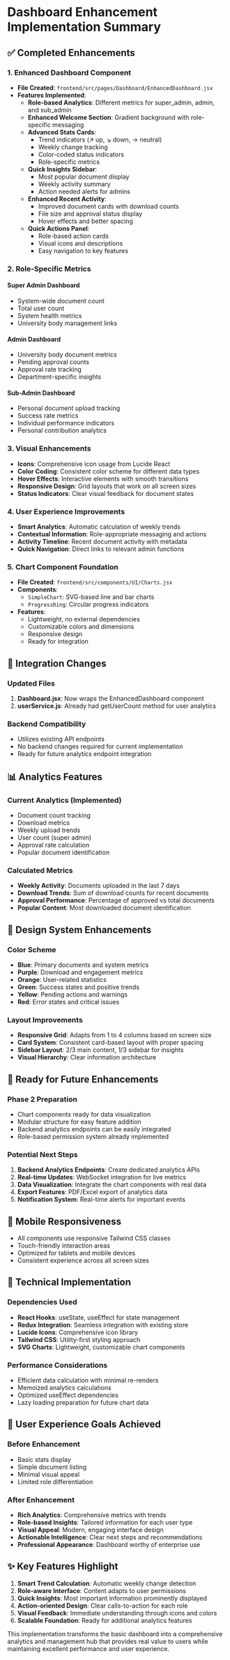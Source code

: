 # Dashboard Enhancement Implementation Summary

## ✅ Completed Enhancements

### 1. Enhanced Dashboard Component
- **File Created**: `frontend/src/pages/Dashboard/EnhancedDashboard.jsx`
- **Features Implemented**:
  - **Role-based Analytics**: Different metrics for super_admin, admin, and sub_admin
  - **Enhanced Welcome Section**: Gradient background with role-specific messaging
  - **Advanced Stats Cards**: 
    - Trend indicators (↗️ up, ↘️ down, → neutral)
    - Weekly change tracking
    - Color-coded status indicators
    - Role-specific metrics
  - **Quick Insights Sidebar**:
    - Most popular document display
    - Weekly activity summary
    - Action needed alerts for admins
  - **Enhanced Recent Activity**:
    - Improved document cards with download counts
    - File size and approval status display
    - Hover effects and better spacing
  - **Quick Actions Panel**:
    - Role-based action cards
    - Visual icons and descriptions
    - Easy navigation to key features

### 2. Role-Specific Metrics

#### Super Admin Dashboard
- System-wide document count
- Total user count
- System health metrics
- University body management links

#### Admin Dashboard  
- University body document metrics
- Pending approval counts
- Approval rate tracking
- Department-specific insights

#### Sub-Admin Dashboard
- Personal document upload tracking
- Success rate metrics
- Individual performance indicators
- Personal contribution analytics

### 3. Visual Enhancements
- **Icons**: Comprehensive icon usage from Lucide React
- **Color Coding**: Consistent color scheme for different data types
- **Hover Effects**: Interactive elements with smooth transitions
- **Responsive Design**: Grid layouts that work on all screen sizes
- **Status Indicators**: Clear visual feedback for document states

### 4. User Experience Improvements
- **Smart Analytics**: Automatic calculation of weekly trends
- **Contextual Information**: Role-appropriate messaging and actions
- **Activity Timeline**: Recent document activity with metadata
- **Quick Navigation**: Direct links to relevant admin functions

### 5. Chart Component Foundation
- **File Created**: `frontend/src/components/UI/Charts.jsx`
- **Components**:
  - `SimpleChart`: SVG-based line and bar charts
  - `ProgressRing`: Circular progress indicators
- **Features**:
  - Lightweight, no external dependencies
  - Customizable colors and dimensions
  - Responsive design
  - Ready for integration

## 🔄 Integration Changes

### Updated Files
1. **Dashboard.jsx**: Now wraps the EnhancedDashboard component
2. **userService.js**: Already had getUserCount method for user analytics

### Backend Compatibility
- Utilizes existing API endpoints
- No backend changes required for current implementation
- Ready for future analytics endpoint integration

## 📊 Analytics Features

### Current Analytics (Implemented)
- Document count tracking
- Download metrics
- Weekly upload trends
- User count (super admin)
- Approval rate calculation
- Popular document identification

### Calculated Metrics
- **Weekly Activity**: Documents uploaded in the last 7 days
- **Download Trends**: Sum of download counts for recent documents
- **Approval Performance**: Percentage of approved vs total documents
- **Popular Content**: Most downloaded document identification

## 🎨 Design System Enhancements

### Color Scheme
- **Blue**: Primary documents and system metrics
- **Purple**: Download and engagement metrics
- **Orange**: User-related statistics
- **Green**: Success states and positive trends
- **Yellow**: Pending actions and warnings
- **Red**: Error states and critical issues

### Layout Improvements
- **Responsive Grid**: Adapts from 1 to 4 columns based on screen size
- **Card System**: Consistent card-based layout with proper spacing
- **Sidebar Layout**: 2/3 main content, 1/3 sidebar for insights
- **Visual Hierarchy**: Clear information architecture

## 🚀 Ready for Future Enhancements

### Phase 2 Preparation
- Chart components ready for data visualization
- Modular structure for easy feature addition
- Backend analytics endpoints can be easily integrated
- Role-based permission system already implemented

### Potential Next Steps
1. **Backend Analytics Endpoints**: Create dedicated analytics APIs
2. **Real-time Updates**: WebSocket integration for live metrics
3. **Data Visualization**: Integrate the chart components with real data
4. **Export Features**: PDF/Excel export of analytics data
5. **Notification System**: Real-time alerts for important events

## 📱 Mobile Responsiveness
- All components use responsive Tailwind CSS classes
- Touch-friendly interaction areas
- Optimized for tablets and mobile devices
- Consistent experience across all screen sizes

## 🔧 Technical Implementation

### Dependencies Used
- **React Hooks**: useState, useEffect for state management
- **Redux Integration**: Seamless integration with existing store
- **Lucide Icons**: Comprehensive icon library
- **Tailwind CSS**: Utility-first styling approach
- **SVG Charts**: Lightweight, customizable chart components

### Performance Considerations
- Efficient data calculation with minimal re-renders
- Memoized analytics calculations
- Optimized useEffect dependencies
- Lazy loading preparation for future chart data

## 🎯 User Experience Goals Achieved

### Before Enhancement
- Basic stats display
- Simple document listing
- Minimal visual appeal
- Limited role differentiation

### After Enhancement
- **Rich Analytics**: Comprehensive metrics with trends
- **Role-based Insights**: Tailored information for each user type
- **Visual Appeal**: Modern, engaging interface design
- **Actionable Intelligence**: Clear next steps and recommendations
- **Professional Appearance**: Dashboard worthy of enterprise use

## ✨ Key Features Highlight

1. **Smart Trend Calculation**: Automatic weekly change detection
2. **Role-aware Interface**: Content adapts to user permissions
3. **Quick Insights**: Most important information prominently displayed
4. **Action-oriented Design**: Clear calls-to-action for each role
5. **Visual Feedback**: Immediate understanding through icons and colors
6. **Scalable Foundation**: Ready for additional analytics features

This implementation transforms the basic dashboard into a comprehensive analytics and management hub that provides real value to users while maintaining excellent performance and user experience.